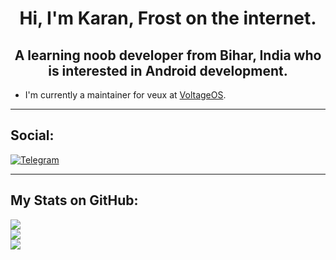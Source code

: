 <h1 align="center">Hi, I'm Karan, Frost on the internet.</h1>
<h2 align="center">A learning noob developer from Bihar, India who is interested in Android development.</h2>

- I'm currently a maintainer for veux at [VoltageOS](https://github.com/VoltageOS).

<hr>

## Social:
[![Telegram](https://img.shields.io/badge/Telegram-%230077B5.svg?logo=Telegram&logoColor=white)](https://t.me/Under_Frost)

<hr>

## My Stats on GitHub:

<p align="left">
<img src="https://github-readme-stats.vercel.app/api/top-langs/?username=karan-frost&theme=midnight-purple&hide_border=true&include_all_commits=true&count_private=true&layout=compact" /><br/>
<img src="https://github-readme-stats.vercel.app/api?username=karan-frost&theme=midnight-purple&hide_border=true&include_all_commits=true&count_private=true" /><br/>
<img src="https://github-readme-streak-stats.herokuapp.com/?user=karan-frost&theme=midnight-purple&hide_border=true" /><br/>
</p>
